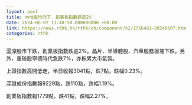 ```yaml
---
layout: post
title: 內地股市向下　創業板指數跌逾2%
date: 2024-06-07 11:48:50.000000000 +08:00
link: https://news.rthk.hk/rthk/ch/component/k2/1756481-20240607.htm
categories: rthk
---
```


滬深股市下跌，創業板指數跌逾2%。晶片、半導體股、汽車服務板塊下跌。另外，重磅股寧德時代急跌7%，亦拖累大市氣氛。

上證指數高開低走，半日收報3041點，跌7點，跌幅0.23%。

深證成份指數報9229點，跌110點，跌幅1.19%。

創業板指數報1779點，跌41點，跌幅2.27%。

